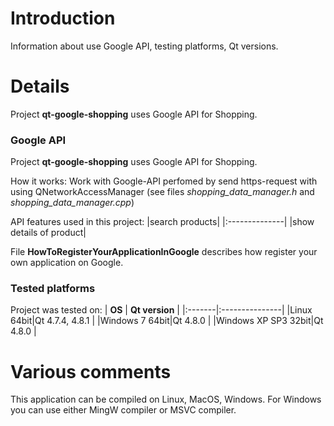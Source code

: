 # Introduction #

Information about use Google API, testing platforms, Qt versions.

# Details #

Project **qt-google-shopping** uses Google API for Shopping.

### Google API ###

Project **qt-google-shopping** uses Google API for Shopping.

How it works:
Work with Google-API perfomed by send https-request with using QNetworkAccessManager (see files _shopping\_data\_manager.h_ and _shopping\_data\_manager.cpp_)

API features used in this project:
|search products|
|:--------------|
|show details of product|

File **HowToRegisterYourAppIicationInGoogle** describes how register your own application on Google.

### Tested platforms ###
Project was tested on:
| **OS** | **Qt version** |
|:-------|:---------------|
|Linux 64bit|Qt 4.7.4, 4.8.1 |
|Windows 7 64bit|Qt 4.8.0        |
|Windows XP SP3 32bit|Qt 4.8.0        |


# Various comments #

This application can be compiled on Linux, MacOS, Windows. For Windows you can use either MingW compiler or MSVC compiler.